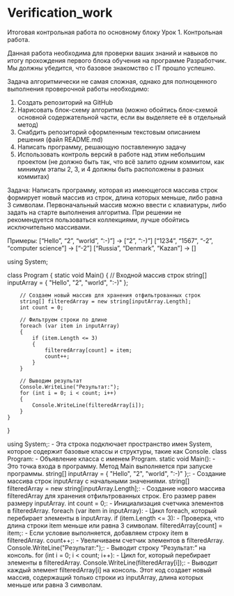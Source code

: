 # Verification_work
Итоговая контрольная работа по основному блоку Урок 1. Контрольная работа. 

Данная работа необходима для проверки ваших знаний и навыков по итогу прохождения первого блока обучения на программе Разработчик. Мы должны убедится, что базовое знакомство с IT прошло успешно.

Задача алгоритмически не самая сложная, однако для полноценного выполнения проверочной работы необходимо:

1. Создать репозиторий на GitHub
2. Нарисовать блок-схему алгоритма (можно обойтись блок-схемой основной содержательной части, если вы выделяете её в отдельный метод)
3. Снабдить репозиторий оформленным текстовым описанием решения (файл README.md)
4. Написать программу, решающую поставленную задачу
5. Использовать контроль версий в работе над этим небольшим проектом (не должно быть так, что всё залито одним коммитом, как минимум этапы 2, 3, и 4 должны быть расположены в разных коммитах)

Задача: Написать программу, которая из имеющегося массива строк формирует новый массив из строк, длина которых меньше, либо равна 3 символам. Первоначальный массив можно ввести с клавиатуры, либо задать на старте выполнения алгоритма. При решении не рекомендуется пользоваться коллекциями, лучше обойтись исключительно массивами.

Примеры:
[“Hello”, “2”, “world”, “:-)”] → [“2”, “:-)”]
[“1234”, “1567”, “-2”, “computer science”] → [“-2”]
[“Russia”, “Denmark”, “Kazan”] → []

using System;

class Program
{
    static void Main()
    {
        // Входной массив строк
        string[] inputArray = { "Hello", "2", "world", ":-)" };

        // Создаем новый массив для хранения отфильтрованных строк
        string[] filteredArray = new string[inputArray.Length];
        int count = 0;

        // Фильтруем строки по длине
        foreach (var item in inputArray)
        {
            if (item.Length <= 3)
            {
                filteredArray[count] = item;
                count++;
            }
        }

        // Выводим результат
        Console.WriteLine("Результат:");
        for (int i = 0; i < count; i++)
        {
            Console.WriteLine(filteredArray[i]);
        }
    }
}

using System;:                    - Эта строка подключает пространство имен System, которое содержит базовые классы и структуры, такие как Console.
class Program:                    - Объявление класса с именем Program.
static void Main(): - Это точка входа в программу. Метод Main выполняется при запуске программы.
string[] inputArray = { "Hello", "2", "world", ":-)" };: - Создание массива строк inputArray с начальными значениями.
string[] filteredArray = new string[inputArray.Length];: - Создание нового массива filteredArray для хранения отфильтрованных строк. Его размер равен размеру inputArray.
int count = 0;:                   - Инициализация счетчика элементов в filteredArray.
foreach (var item in inputArray): - Цикл foreach, который перебирает элементы в inputArray.
if (item.Length <= 3):            - Проверка, что длина строки item меньше или равна 3 символам.
filteredArray[count] = item;:     - Если условие выполняется, добавляем строку item в filteredArray.
count++;:                         - Увеличиваем счетчик элементов в filteredArray.
Console.WriteLine("Результат:");: - Выводит строку “Результат:” на консоль.
for (int i = 0; i < count; i++):  - Цикл for, который перебирает элементы в filteredArray.
Console.WriteLine(filteredArray[i]);: - Выводит каждый элемент filteredArray[i] на консоль.
Этот код создает новый массив, содержащий только строки из inputArray, длина которых меньше или равна 3 символам.
